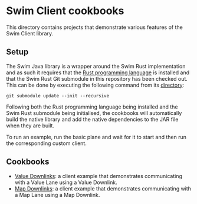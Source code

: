 # Swim Client cookbooks

This directory contains projects that demonstrate various features of the Swim Client library.

## Setup

The Swim Java library is a wrapper around the Swim Rust implementation and as such it requires that
the [Rust programming language](https://www.rust-lang.org/) is installed and that the Swim Rust Git submodule in this
repository has been checked out. This can be done by executing the following command from
its [directory](../../swim-rust):

``
git submodule update --init --recursive
``

Following both the Rust programming language being installed and the Swim Rust submodule being initialised, the
cookbooks will automatically build the native library and add the native dependencies to the JAR file when they are
built.

To run an example, run the basic plane and wait for it to start and then run the corresponding custom client.

## Cookbooks

- [Value Downlinks](value_downlink): a client example that demonstrates communicating with a Value Lane using a Value
  Downlink.
- [Map Downlinks](map_downlink): a client example that demonstrates communicating with a Map Lane using a Map Downlink.